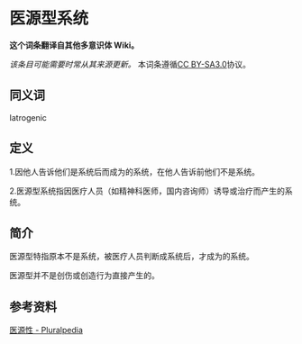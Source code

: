 # 医源型系统

**这个词条翻译自其他多意识体 Wiki。**

_该条目可能需要时常从其来源更新。_
本词条遵循[CC BY-SA3.0](https://creativecommons.org/licenses/by-sa/3.0/deed.zh-hans)协议。

## 同义词

Iatrogenic

## 定义

1.因他人告诉他们是系统后而成为的系统，在他人告诉前他们不是系统。

2.医源型系统指因医疗人员（如精神科医师，国内咨询师）诱导或治疗而产生的系统。

## 简介

医源型特指原本不是系统，被医疗人员判断成系统后，才成为的系统。

医源型并不是创伤或创造行为直接产生的。

## 参考资料

[医源性 - Pluralpedia](https://pluralpedia.org/w/Iatrogenic)

